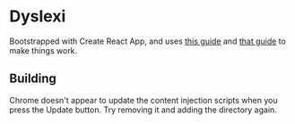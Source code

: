 # Dyslexi

Bootstrapped with Create React App, and uses [this guide](https://veerasundar.com/blog/2018/05/how-to-create-a-chrome-extension-in-react-js/) and [that guide](https://medium.com/@gilfink/building-a-chrome-extension-using-react-c5bfe45aaf36) to make things work.

## Building

Chrome doesn't appear to update the content injection scripts when you press the Update button. Try removing it and adding the directory again.